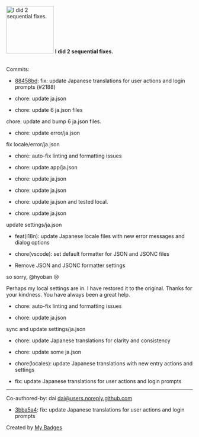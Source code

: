 <img src="https://my-badges.github.io/my-badges/fix-2.png" alt="I did 2 sequential fixes." title="I did 2 sequential fixes." width="128">
<strong>I did 2 sequential fixes.</strong>
<br><br>

Commits:

- <a href="https://github.com/dai/Follow/commit/88458bd7a3e32854cd5b7b93f36c72f6cf3abac5">88458bd</a>: fix: update Japanese translations for user actions and login prompts (#2188)

* chore: update ja.json

* chore: update 6 ja.json files

chore: update and bump 6 ja.json files.

* chore: update error/ja.json

fix locale/error/ja.json

* chore: auto-fix linting and formatting issues

* chore: update app/ja.json

* chore: update ja.json

* chore: update ja.json

* chore: update ja.json and tested local.

* chore: update ja.json

update settings/ja.json

* feat(i18n): update Japanese locale files with new error messages and dialog options

* chore(vscode): set default formatter for JSON and JSONC files

* Remove JSON and JSONC formatter settings

so sorry, @hyoban 😢

Perhaps my local settings are in. I have restored it to the original. Thanks for your kindness. 
You have always been a great help.

* chore: auto-fix linting and formatting issues

* chore: update ja.json

sync and update settings/ja.json

* chore: update Japanese translations for clarity and consistency

* chore: update some ja.json

* chore(locales): update Japanese translations with new entry actions and settings

* fix: update Japanese translations for user actions and login prompts

---------

Co-authored-by: dai <dai@users.noreply.github.com>
- <a href="https://github.com/dai/Follow/commit/3bba5a4ff367b734d75361fe9586b65334b9458a">3bba5a4</a>: fix: update Japanese translations for user actions and login prompts


Created by <a href="https://github.com/my-badges/my-badges">My Badges</a>